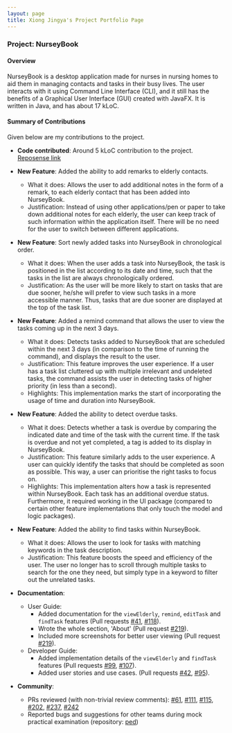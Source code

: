 ```yaml
---
layout: page
title: Xiong Jingya's Project Portfolio Page
---
```


### Project: NurseyBook

#### Overview

NurseyBook is a desktop application made for nurses in nursing homes to aid them in managing contacts and tasks in their busy lives. The user interacts with it using Command Line Interface (CLI), 
and it still has the benefits of a Graphical User Interface (GUI) created with JavaFX. It is written in Java, and has about 17 kLoC. 

#### Summary of Contributions

Given below are my contributions to the project.

* **Code contributed**: Around 5 kLoC contribution to the project. [Reposense link](https://nus-cs2103-ay2122s1.github.io/tp-dashboard/?search=f13&sort=groupTitle&sortWithin=title&timeframe=commit&mergegroup=&groupSelect=groupByRepos&breakdown=true&checkedFileTypes=docs~functional-code~test-code~other&since=2021-09-17&tabOpen=true&tabType=authorship&tabAuthor=xiongjya&tabRepo=AY2122S1-CS2103T-F13-2%2Ftp%5Bmaster%5D&authorshipIsMergeGroup=false&authorshipFileTypes=docs~functional-code~test-code~other&authorshipIsBinaryFileTypeChecked=false)



* **New Feature**: Added the ability to add remarks to elderly contacts.
    * What it does: Allows the user to add additional notes in the form of a remark, to each elderly contact that has been added into NurseyBook.
    * Justification: Instead of using other applications/pen or paper to take down additional notes for each elderly, the user can keep track of such information within the application itself. There will be no need for the user to switch between different applications.


* **New Feature**: Sort newly added tasks into NurseyBook in chronological order.
    * What it does: When the user adds a task into NurseyBook, the task is positioned in the list according to its date and time, such that the tasks in the list are always chronologically ordered.
    * Justification: As the user will be more likely to start on tasks that are due sooner, he/she will prefer to view such tasks in a more accessible manner. Thus, tasks that are due sooner are displayed at the top of the task list. 
  

* **New Feature**: Added a remind command that allows the user to view the tasks coming up in the next 3 days.
    * What it does: Detects tasks added to NurseyBook that are scheduled within the next 3 days (in comparison to the time of running the command), and displays the result to the user.
    * Justification: This feature improves the user experience. If a user has a task list cluttered up with multiple irrelevant and undeleted tasks, the command assists the user in detecting tasks of higher priority (in less than a second).
    * Highlights: This implementation marks the start of incorporating the usage of time and duration into NurseyBook.


* **New Feature**: Added the ability to detect overdue tasks.
    * What it does: Detects whether a task is overdue by comparing the indicated date and time of the task with the current time. If the task is overdue and not yet completed, a tag is added to its display in NurseyBook.
    * Justification: This feature similarly adds to the user experience. A user can quickly identify the tasks that should be completed as soon as possible. This way, a user can prioritise the right tasks to focus on. 
    * Highlights: This implementation alters how a task is represented within NurseyBook. Each task has an additional overdue status. Furthermore, it required working in the UI package (compared to certain other feature implementations that only touch the model and logic packages).
  

* **New Feature**: Added the ability to find tasks within NurseyBook. 
    * What it does: Allows the user to look for tasks with matching keywords in the task description.
    * Justification: This feature boosts the speed and efficiency of the user. The user no longer has to scroll through multiple tasks to search for the one they need, but simply type in a keyword to filter out the unrelated tasks. 
    

* **Documentation**:
    * User Guide:
        * Added documentation for the `viewElderly`, `remind`, `editTask` and `findTask` features (Pull requests [\#41](https://github.com/AY2122S1-CS2103T-F13-2/tp/pull/41), [\#118](https://github.com/AY2122S1-CS2103T-F13-2/tp/pull/118)).
        * Wrote the whole section, 'About' (Pull request [\#219](https://github.com/AY2122S1-CS2103T-F13-2/tp/pull/219)).
        * Included more screenshots for better user viewing (Pull request [\#219](https://github.com/AY2122S1-CS2103T-F13-2/tp/pull/219)).
    * Developer Guide:
        * Added implementation details of the `viewElderly` and `findTask` features (Pull requests [\#99](https://github.com/AY2122S1-CS2103T-F13-2/tp/pull/99), [\#107](https://github.com/AY2122S1-CS2103T-F13-2/tp/pull/107)).
        * Added user stories and use cases. (Pull requests [\#42](https://github.com/AY2122S1-CS2103T-F13-2/tp/pull/42), [\#95](https://github.com/AY2122S1-CS2103T-F13-2/tp/pull/95)).
        

* **Community**:
    * PRs reviewed (with non-trivial review comments): [\#61](https://github.com/AY2122S1-CS2103T-F13-2/tp/pull/61), [\#111](https://github.com/AY2122S1-CS2103T-F13-2/tp/pull/111), [\#115](https://github.com/AY2122S1-CS2103T-F13-2/tp/pull/115), [\#202](https://github.com/AY2122S1-CS2103T-F13-2/tp/pull/202), [\#237](https://github.com/AY2122S1-CS2103T-F13-2/tp/pull/237), [\#242](https://github.com/AY2122S1-CS2103T-F13-2/tp/pull/242)
    * Reported bugs and suggestions for other teams during mock practical examination (repository: [ped](https://github.com/xiongjya/ped))
